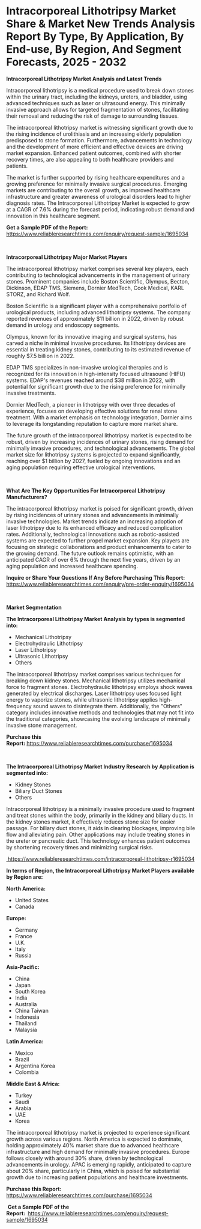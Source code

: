 <p><h1>Intracorporeal Lithotripsy Market Share & Market New Trends Analysis Report By Type, By Application, By End-use, By Region, And Segment Forecasts, 2025 - 2032</h1></p><p><strong>Intracorporeal Lithotripsy Market Analysis and Latest Trends</strong></p>
<p><p>Intracorporeal lithotripsy is a medical procedure used to break down stones within the urinary tract, including the kidneys, ureters, and bladder, using advanced techniques such as laser or ultrasound energy. This minimally invasive approach allows for targeted fragmentation of stones, facilitating their removal and reducing the risk of damage to surrounding tissues.</p><p>The intracorporeal lithotripsy market is witnessing significant growth due to the rising incidence of urolithiasis and an increasing elderly population predisposed to stone formation. Furthermore, advancements in technology and the development of more efficient and effective devices are driving market expansion. Enhanced patient outcomes, combined with shorter recovery times, are also appealing to both healthcare providers and patients.</p><p>The market is further supported by rising healthcare expenditures and a growing preference for minimally invasive surgical procedures. Emerging markets are contributing to the overall growth, as improved healthcare infrastructure and greater awareness of urological disorders lead to higher diagnosis rates. The Intracorporeal Lithotripsy Market is expected to grow at a CAGR of 7.6% during the forecast period, indicating robust demand and innovation in this healthcare segment.</p></p>
<p><strong>Get a Sample PDF of the Report:&nbsp;</strong> <a href="https://www.reliableresearchtimes.com/enquiry/request-sample/1695034?utm_campaign=2464&utm_medium=2&utm_source=Github&utm_content=ia&utm_term=19042025&utm_id=intracorporeal-lithotripsy">https://www.reliableresearchtimes.com/enquiry/request-sample/1695034</a></p>
<p>&nbsp;</p>
<p><strong>Intracorporeal Lithotripsy Major Market Players</strong></p>
<p><p>The intracorporeal lithotripsy market comprises several key players, each contributing to technological advancements in the management of urinary stones. Prominent companies include Boston Scientific, Olympus, Becton, Dickinson, EDAP TMS, Siemens, Dornier MedTech, Cook Medical, KARL STORZ, and Richard Wolf.</p><p>Boston Scientific is a significant player with a comprehensive portfolio of urological products, including advanced lithotripsy systems. The company reported revenues of approximately $11 billion in 2022, driven by robust demand in urology and endoscopy segments.</p><p>Olympus, known for its innovative imaging and surgical systems, has carved a niche in minimal invasive procedures. Its lithotripsy devices are essential in treating kidney stones, contributing to its estimated revenue of roughly $7.5 billion in 2022.</p><p>EDAP TMS specializes in non-invasive urological therapies and is recognized for its innovation in high-intensity focused ultrasound (HIFU) systems. EDAP's revenues reached around $38 million in 2022, with potential for significant growth due to the rising preference for minimally invasive treatments.</p><p>Dornier MedTech, a pioneer in lithotripsy with over three decades of experience, focuses on developing effective solutions for renal stone treatment. With a market emphasis on technology integration, Dornier aims to leverage its longstanding reputation to capture more market share.</p><p>The future growth of the intracorporeal lithotripsy market is expected to be robust, driven by increasing incidences of urinary stones, rising demand for minimally invasive procedures, and technological advancements. The global market size for lithotripsy systems is projected to expand significantly, reaching over $1 billion by 2027, fueled by ongoing innovations and an aging population requiring effective urological interventions.</p></p>
<p>&nbsp;</p>
<p><strong>What Are The Key Opportunities For Intracorporeal Lithotripsy Manufacturers?</strong></p>
<p><p>The intracorporeal lithotripsy market is poised for significant growth, driven by rising incidences of urinary stones and advancements in minimally invasive technologies. Market trends indicate an increasing adoption of laser lithotripsy due to its enhanced efficacy and reduced complication rates. Additionally, technological innovations such as robotic-assisted systems are expected to further propel market expansion. Key players are focusing on strategic collaborations and product enhancements to cater to the growing demand. The future outlook remains optimistic, with an anticipated CAGR of over 6% through the next five years, driven by an aging population and increased healthcare spending.</p></p>
<p><strong>Inquire or Share Your Questions If Any Before Purchasing This Report:</strong> <a href="https://www.reliableresearchtimes.com/enquiry/pre-order-enquiry/1695034?utm_campaign=2464&utm_medium=2&utm_source=Github&utm_content=ia&utm_term=19042025&utm_id=intracorporeal-lithotripsy">https://www.reliableresearchtimes.com/enquiry/pre-order-enquiry/1695034</a></p>
<p>&nbsp;</p>
<p><strong>Market Segmentation</strong></p>
<p><strong>The Intracorporeal Lithotripsy Market Analysis by types is segmented into:</strong></p>
<p><ul><li>Mechanical Lithotripsy</li><li>Electrohydraulic Lithotripsy</li><li>Laser Lithotripsy</li><li>Ultrasonic Lithotripsy</li><li>Others</li></ul></p>
<p><p>The intracorporeal lithotripsy market comprises various techniques for breaking down kidney stones. Mechanical lithotripsy utilizes mechanical force to fragment stones. Electrohydraulic lithotripsy employs shock waves generated by electrical discharges. Laser lithotripsy uses focused light energy to vaporize stones, while ultrasonic lithotripsy applies high-frequency sound waves to disintegrate them. Additionally, the "Others" category includes innovative methods and technologies that may not fit into the traditional categories, showcasing the evolving landscape of minimally invasive stone management.</p></p>
<p><strong>Purchase this Report:&nbsp;</strong><a href="https://www.reliableresearchtimes.com/purchase/1695034?utm_campaign=2464&utm_medium=2&utm_source=Github&utm_content=ia&utm_term=19042025&utm_id=intracorporeal-lithotripsy">https://www.reliableresearchtimes.com/purchase/1695034</a></p>
<p>&nbsp;</p>
<p><strong>The Intracorporeal Lithotripsy Market Industry Research by Application is segmented into:</strong></p>
<p><ul><li>Kidney Stones</li><li>Biliary Duct Stones</li><li>Others</li></ul></p>
<p><p>Intracorporeal lithotripsy is a minimally invasive procedure used to fragment and treat stones within the body, primarily in the kidney and biliary ducts. In the kidney stones market, it effectively reduces stone size for easier passage. For biliary duct stones, it aids in clearing blockages, improving bile flow and alleviating pain. Other applications may include treating stones in the ureter or pancreatic duct. This technology enhances patient outcomes by shortening recovery times and minimizing surgical risks.</p></p>
<p><a href="https://www.reliableresearchtimes.com/intracorporeal-lithotripsy-r1695034?utm_campaign=2464&utm_medium=2&utm_source=Github&utm_content=ia&utm_term=19042025&utm_id=intracorporeal-lithotripsy">&nbsp;https://www.reliableresearchtimes.com/intracorporeal-lithotripsy-r1695034</a></p>
<p><strong>In terms of Region, the Intracorporeal Lithotripsy Market Players available by Region are:</strong></p>
<p>
    <p> <strong> North America: </strong>
        <ul>
            <li>United States</li>
            <li>Canada</li>
        </ul>
        </p> 
    <p> <strong> Europe: </strong>
        <ul>
            <li>Germany</li>
            <li>France</li>
            <li>U.K.</li>
            <li>Italy</li>
            <li>Russia</li>
        </ul>
        </p> 
    <p> <strong> Asia-Pacific: </strong>
        <ul>
            <li>China</li>
            <li>Japan</li>
            <li>South Korea</li>
            <li>India</li>
            <li>Australia</li>
            <li>China Taiwan</li>
            <li>Indonesia</li>
            <li>Thailand</li>
            <li>Malaysia</li>
        </ul>
        </p> 
    <p> <strong> Latin America: </strong>
        <ul>
            <li>Mexico</li>
            <li>Brazil</li>
            <li>Argentina Korea</li>
            <li>Colombia</li>
        </ul>
        </p> 
    <p> <strong> Middle East & Africa: </strong>
        <ul>
            <li>Turkey</li>
            <li>Saudi</li>
            <li>Arabia</li>
            <li>UAE</li>
            <li>Korea</li>
        </ul>
    </p>
    </p>
<p><p>The intracorporeal lithotripsy market is projected to experience significant growth across various regions. North America is expected to dominate, holding approximately 40% market share due to advanced healthcare infrastructure and high demand for minimally invasive procedures. Europe follows closely with around 30% share, driven by technological advancements in urology. APAC is emerging rapidly, anticipated to capture about 20% share, particularly in China, which is poised for substantial growth due to increasing patient populations and healthcare investments.</p></p>
<p><strong>Purchase this Report: </strong><a href="https://www.reliableresearchtimes.com/purchase/1695034?utm_campaign=2464&utm_medium=2&utm_source=Github&utm_content=ia&utm_term=19042025&utm_id=intracorporeal-lithotripsy">https://www.reliableresearchtimes.com/purchase/1695034</a></p>
<p>&nbsp;<strong>Get a Sample PDF of the Report:&nbsp;&nbsp;</strong><a href="https://www.reliableresearchtimes.com/enquiry/request-sample/1695034?utm_campaign=2464&utm_medium=2&utm_source=Github&utm_content=ia&utm_term=19042025&utm_id=intracorporeal-lithotripsy">https://www.reliableresearchtimes.com/enquiry/request-sample/1695034</a></p>
<p><strong></strong></p>
<p><p></p><p></p><p></p></p>